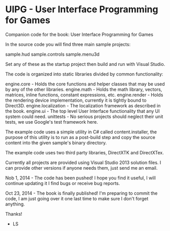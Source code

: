 UIPG - User Interface Programming for Games
====

Companion code for the book: User Interface Programming for Games

In the source code you will find three main sample projects:

sample.hud
sample.controls
sample.menu3d

Set any of these as the startup project then build and run with Visual Studio.

The code is organized into static libraries divided by common functionality:

engine.core - Holds the core functions and helper classes that may be used by any of the other libraries.
engine.math - Holds the math library, vectors, matrices, inline functions, constant expressions, etc.
engine.render - Holds the rendering device implementation, currently it is tightly bound to Direct3D.
engine.localization - The localization framework as described in the book.
engine.ui - The top level User Interface functionality that any UI system could need.
unittests - No serious projects should neglect their unit tests, we use Google's test framework here.

The example code uses a simple utility in C# called content.installer, the purpose of this utility is to run as a post-build step and copy the source content into the given sample's binary directory. 

The example code uses two third party libraries, DirectXTK and DirectXTex.

Currently all projects are provided using Visual Studio 2013 solution files. I can provide other versions if anyone needs them, just send me an email.

Nob 1, 2014 - The code has been pushed! I hope you find it useful, I will continue updating it I find bugs or receive bug reports.

Oct 23, 2014 - The book is finally published! I'm preparing to commit the code, I am just going over it one last time to make sure I don't forget anything. 

Thanks!

- LS
